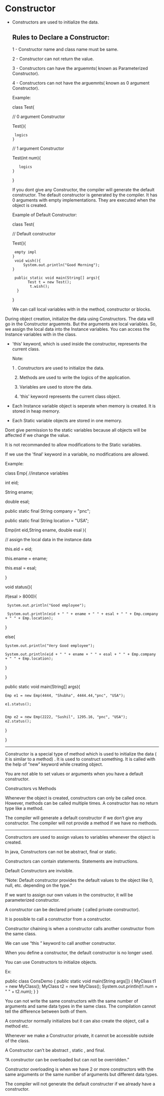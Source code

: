# Constructor

 - Constructors are used to initialize the data.

   ## Rules to Declare a Constructor:

   1 - Constructor name and class name must be same.

   2 - Constructor can not return the value.
   

   3 - Constructors can have the arguemnts( known as Parameterized Constructor).
   
   
   
   4 - Constructors can not have the arguemnts( known as 0 argument Constructor).


   Example:

   class Test{

      // 0 argument Constructor

      Test(){
 
        logics
       }

      // 1 argument Constructor

      Test(int num){

          logics
       }
   }

   If you dont give any Constructor, the compiler will generate the default constructor. The default constructor is generated by the compiler. It
   has 0 arguments with empty implementations. They are executed when the object is created.

   Example of Default Constructor:

   class Test{

      // Default constructor

      Test(){

        empty impl
       }
        void wish(){
            System.out.println("Good Morning");
       }

        public static void main(String[] args){
              Test t = new Test();
               t.wish();
         }
   }

   We can call local variables with in the method, constructor or blocks.

During object creation, initialize the data using Constructors. The data will go in the Constructor arguemnts. But the arguments are local variables. So, we assign the local data into the Instance variables. You can access the Instance variables with in the class.



- 'this' keyword, which is used inside the constructor, represents the current class.



  Note:

  1 . Constructors are used to initialize the data.

  2. Methods are used to write the logics of the application.
 
  3. Variables are used to store the data.
 
  4. 'this' keyword represents the current class object.
     
 

- Each Instance variable object is seperate when memory is created. It is stored in heap memory.
  

- Each Static variable objects are stored in one memory.


Dont give permission to the static variables because all objects will be affected if we change the value.

It is not recommanded to allow modifications to the Static variables.


If we use the 'final' keyword in a variable, no modifications are allowed.



Example:
   
class Emp{
//instance variables

int eid;

String ename;

double esal;

public static final String company = "pnc";

public static final String location = "USA";


Emp(int eid,String ename, double esal ){

 // assign the local data in the instance data

 this.eid = eid;
 
 this.ename = ename;
 
 this.esal = esal;
 
}

 void status(){
 

   if(esal > 8000){
   
     System.out.println("Good employee");
    
     System.out.println(eid + " " + ename + " " + esal + " " + Emp.company + " " + Emp.location);
    
   }
   
   else{
   
    System.out.println("Very Good employee");
    
    System.out.println(eid + " " + ename + " " + esal + " " + Emp.company + " " + Emp.location);
    
   }
   
  }
  
  public static void main(String[] args){
  
    Emp e1 = new Emp(4444, "Shubha", 4444.44,"pnc", "USA");
    
    e1.status();
    

    Emp e2 = new Emp(2222, "Sushil", 1295.16, "pnc", "USA");
    e2.status();
  }
  
 } 



*****************************************************************************************************************************************************

Constructor is a special type of method which is used to initialize the data ( it is similar to a method) . It is used to construct something. It is called with the help of “new” keyword while creating object.

You are not able to set values or arguments when you have a default constructor. 



Constructors vs Methods

Whenever the object is created, constructors can only be called once. However, methods can be called multiple times.
 A constructor has no return type like a method.

The compiler will generate a default constructor if we don’t give any constructor. The compiler will not provide a method if we have no methods. 

________________________


Constructors are used to assign values to variables whenever the object is created.

In java, Constructors can not be abstract, final or static. 

Constructors can contain statements. Statements are instructions. 


Default Constructors are invisible. 


“Note: Default constructor provides the default values to the object like 0, null, etc. depending on the type.”


If we want to assign our own values in the constructor, it will be parameterized constructor. 


A constructor can be declared private ( called private constructor).


It is possible to call a constructor from a constructor.

Constructor chaining is when a constructor calls another constructor from the same class.

We can use “this ” keyword to call another constructor. 


When you define a constructor, the default constructor is no longer used.

You can use Constructors to initialize objects.

Ex:

public class ConsDemo {
   public static void main(String args[]) {
      MyClass t1 = new MyClass();
      MyClass t2 = new MyClass();
      System.out.println(t1.num + " " + t2.num);
   }
}


You can not write the same constructors with the same number of arguments and same data types in the same class. The compilation cannot tell the difference between both of them.


A constructor normally initializes but it can also create the object, call a method etc. 

Whenever we make a Constructor private, it cannot be accessible outside of the class.

A Constructor can’t be abstract , static , and final. 


“A constructor can be overloaded but can not be overridden.”

Constructor overloading is when we have 2 or more constructors with the same arguments or the same number of arguments but different data types. 


The compiler will not generate the default constructer if we already have a constructor.







